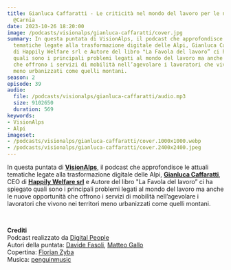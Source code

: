 ```yaml
---
title: Gianluca Caffaratti - Le criticità nel mondo del lavoro per le nuove generazioni
  @Carnia
date: 2023-10-26 18:20:00
image: /podcasts/visionalps/gianluca-caffaratti/cover.jpg
summary: In questa puntata di VisionAlps, il podcast che approfondisce le attuali
  tematiche legate alla trasformazione digitale delle Alpi, Gianluca Caffaratti, CEO
  di Happily Welfare srl e Autore del libro "La Favola del lavoro” ci ha spiegato
  quali sono i principali problemi legati al mondo del lavoro ma anche le nuove opportunità
  che offrono i servizi di mobilità nell’agevolare i lavoratori che vivono nei territori
  meno urbanizzati come quelli montani.
season: 2
episode: 39
audio:
  file: /podcasts/visionalps/gianluca-caffaratti/audio.mp3
  size: 9102650
  duration: 569
keywords:
- VisionAlps
- Alpi
imageset:
- /podcasts/visionalps/gianluca-caffaratti/cover.1000x1000.webp
- /podcasts/visionalps/gianluca-caffaratti/cover.2400x2400.jpeg
---
```


In questa puntata di **[VisionAlps](https://www.visionalps.com/)**, il podcast che approfondisce le attuali tematiche legate alla trasformazione digitale delle Alpi, **[Gianluca Caffaratti](https://www.linkedin.com/in/gianluca-caffaratti/?originalSubdomain=it)**, CEO di **[Happily Welfare srl](https://happily-welfare.it/)** e Autore del libro "La Favola del lavoro” ci ha spiegato quali sono i principali problemi legati al mondo del lavoro ma anche le nuove opportunità che offrono i servizi di mobilità nell’agevolare i lavoratori che vivono nei territori meno urbanizzati come quelli montani.

<br>

**Crediti**<br>
Podcast realizzato da [Digital People](https://w3id.org/digitalpeople)<br>
Autori della puntata: [Davide Fasoli](https://www.linkedin.com/in/davide-fasoli-2b3246179/), [Matteo Gallo](https://www.linkedin.com/in/matteo-gallo-4a5ab31a8/)<br>
Copertina: [Florian Zyba](https://www.linkedin.com/in/florian-zyba/)<br>
Musica: [penguinmusic](https://pixabay.com/users/penguinmusic-24940186/)